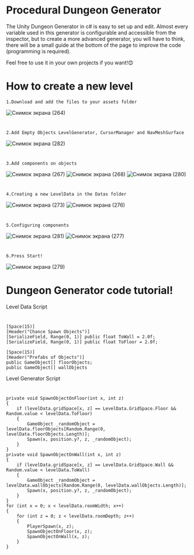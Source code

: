 # Procedural Dungeon Generator

The Unity Dungeon Generator in c# is easy to set up and edit. Almost every variable used in this generator is configurable and accessible from the inspector, but to create a more advanced generator, you will have to think, there will be a small guide at the bottom of the page to improve the code (programming is required).

Feel free to use it in your own projects if you want!😊

# How to create a new level
    1.Download and add the files to your assets folder
![Снимок экрана (264)](https://github.com/MalchencoDaniil/ProceduralDungeonGenerator/assets/109500163/46aa0532-8434-4252-a375-43520e7e692a)
#
    2.Add Empty Objects LevelGenerator, CursorManager and NavMeshSurface
![Снимок экрана (282)](https://github.com/MalchencoDaniil/ProceduralDungeonGenerator/assets/109500163/6c247ae0-63c2-4841-aa5f-15b7d02a78cc)
#    
    3.Add components on objects
![Снимок экрана (267)](https://github.com/MalchencoDaniil/ProceduralDungeonGenerator/assets/109500163/9d9813bd-7163-4ffb-b0cf-103e261b49a6)
![Снимок экрана (268)](https://github.com/MalchencoDaniil/ProceduralDungeonGenerator/assets/109500163/30d45c0a-7357-4e25-a691-755a86b9e5f5)
![Снимок экрана (280)](https://github.com/MalchencoDaniil/ProceduralDungeonGenerator/assets/109500163/8b75bc17-a71a-4fe6-8aab-c52e6c09ec57)
#
    4.Creating a new LevelData in the Datas folder
![Снимок экрана (273)](https://github.com/MalchencoDaniil/ProceduralDungeonGenerator/assets/109500163/94c615ea-a0f7-4ec0-944b-79a31e9d8f0f)
![Снимок экрана (276)](https://github.com/MalchencoDaniil/ProceduralDungeonGenerator/assets/109500163/acbc6f29-d860-4ad7-bdb2-5f56fb54e227)
#
    5.Configuring components
![Снимок экрана (281)](https://github.com/MalchencoDaniil/ProceduralDungeonGenerator/assets/109500163/01630c16-c921-48c2-9766-cf26b4d5e258)
![Снимок экрана (277)](https://github.com/MalchencoDaniil/ProceduralDungeonGenerator/assets/109500163/045fc330-c26b-4efc-9ee0-a4b0beb9612a)
#
    6.Press Start!
![Снимок экрана (279)](https://github.com/MalchencoDaniil/ProceduralDungeonGenerator/assets/109500163/31ebc87c-79e5-4e62-a1b9-72d7f681cea8)

# Dungeon Generator code tutorial!
    
Level Data Script

# 
    [Space(15)] 
    [Header("Chance Spawn Objects")]     
    [SerializeField, Range(0, 1)] public float ToWall = 2.0f;     
    [SerializeField, Range(0, 1)] public float ToFloor = 2.0f; 
         
    [Space(15)] 
    [Header("Prefabs of Objects")]    
    public GameObject[] floorObjects;     
    public GameObject[] wallObjects
    

Level Generator Script

#
    private void SpawnObjectOnFloor(int x, int z)     
    {         
        if (levelData.gridSpace[x, z] == LevelData.GridSpace.Floor && Random.value < levelData.ToFloor)         
        {             
            GameObject _randomObject = levelData.floorObjects[Random.Range(0, levelData.floorObjects.Length)];              
            Spawn(x, position.y?, z, _randomObject);         
        }     
    }    
    private void SpawnObjectOnWall(int x, int z)      
    {              
        if (levelData.gridSpace[x, z] == LevelData.GridSpace.Wall && Random.value < levelData.ToWall)             
        {                      
            GameObject _randomObject = levelData.wallObjects[Random.Range(0, levelData.wallObjects.Length)];                       
            Spawn(x, position.y?, z, _randomObject);              
        }     
    }
    for (int x = 0; x < levelData.roomWidth; x++)           
    {                       
        for (int z = 0; z < levelData.roomDepth; z++)            
        {                                   
            PlayerSpawn(x, z);                                   
            SpawnObjectOnFloor(x, z);                  
            SpawnObjectOnWall(x, z);                           
        }              
    }
